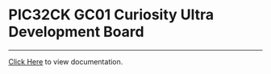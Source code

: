 
# PIC32CK GC01 Curiosity Ultra Development Board

-------

[Click Here](https://onlinedocs.microchip.com/v2/keyword-lookup?keyword=PIC32CK_GC01_CURIOSITY_ULTRA_DEVELOPMENT_BOARD&redirect=true) to view documentation.